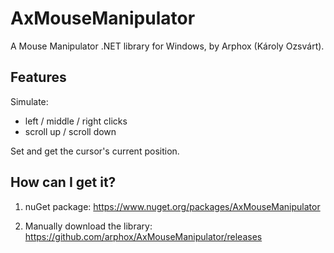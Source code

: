 # AxMouseManipulator
A Mouse Manipulator .NET library for Windows, by Arphox (Károly Ozsvárt).

## Features

Simulate:
- left / middle / right clicks
- scroll up / scroll down

Set and get the cursor's current position.

## How can I get it?

1. nuGet package:
https://www.nuget.org/packages/AxMouseManipulator

2. Manually download the library:
https://github.com/arphox/AxMouseManipulator/releases
